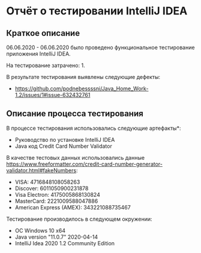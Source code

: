 # Отчёт о тестировании IntelliJ IDEA

## Краткое описание

06.06.2020 - 06.06.2020 было проведено функциональное тестирование приложения IntelliJ IDEA.

На тестирование затрачено: 1.

В результате тестирования выявлены следующие дефекты:
* https://github.com/podnebessssni/Java_Home_Work-1.2/issues/1#issue-632432761


## Описание процесса тестирования

В процессе тестирования использовались следующие артефакты*:
* Руководство по установке IntelliJ IDEA
* Java код Credit Card Number Validator 


В качестве тестовых данных использовались данные https://www.freeformatter.com/credit-card-number-generator-validator.html#fakeNumbers:

* VISA: 4716848108058263
* Discover: 6011050900231878
* Visa Electron: 4175005868130824
* MasterCard: 2221009588047886
* American Express (AMEX): 343221088735467

Тестирование производилось в следующем окружении:
* ОС Windows 10 х64 
* Java version "11.0.7" 2020-04-14
* IntelliJ Idea 2020 1.2 Community Edition
